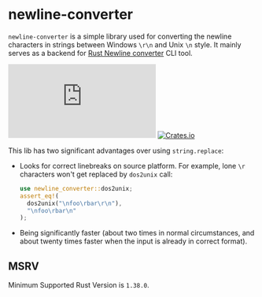 # newline-converter
`newline-converter` is a simple library used for converting the newline characters in strings between Windows `\r\n` and Unix `\n` style. It mainly serves as a backend for [Rust Newline converter](https://github.com/spitfire05/rnc) CLI tool.

[![Build Status](https://dev.azure.com/michal0805/rnc/_apis/build/status/spitfire05.rnc?branchName=master)](https://dev.azure.com/michal0805/rnc/_build/latest?definitionId=1&branchName=master)
[![Crates.io](https://img.shields.io/crates/v/newline-converter)](https://crates.io/crates/newline-converter)

This lib has two significant advantages over using `string.replace`:
* Looks for correct linebreaks on source platform. For example, lone `\r` characters won't get replaced by `dos2unix`  call:
  ```rust
  use newline_converter::dos2unix;
  assert_eq!(
    dos2unix("\nfoo\rbar\r\n"),
    "\nfoo\rbar\n"
  );
  ```
* Being significantly faster (about two times in normal circumstances, and about twenty times faster when the input is already in correct format).

## MSRV
Minimum Supported Rust Version is `1.38.0`.
